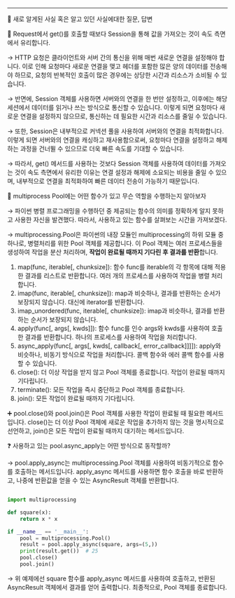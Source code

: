 
---

🍎 새로 알게된 사실 혹은 알고 있던 사실에대한 질문, 답변

🍏 Request에서 get()를 호출할 때보다 Session을 통해 값을 가져오는 것이 속도 측면에서 유리합니다.

→ HTTP 요청은 클라이언트와 서버 간의 통신을 위해 매번 새로운 연결을 설정해야 합니다. 이로 인해 요청마다 새로운 연결을 맺고 헤더를 포함한 많은 양의 데이터를 전송해야 하므로, 요청의 반복적인 호출이 많은 경우에는 상당한 시간과 리소스가 소비될 수 있습니다.

→ 반면에, Session 객체를 사용하면 서버와의 연결을 한 번만 설정하고, 이후에는 해당 세션에서 데이터를 읽거나 쓰는 방식으로 통신할 수 있습니다. 이렇게 되면 요청마다 새로운 연결을 설정하지 않으므로, 통신하는 데 필요한 시간과 리소스를 줄일 수 있습니다.

→ 또한, Session은 내부적으로 커넥션 풀을 사용하여 서버와의 연결을 최적화합니다. 이렇게 되면 서버와의 연결을 캐싱하고 재사용함으로써, 요청마다 연결을 설정하고 해제하는 과정을 건너뛸 수 있으므로 더욱 빠른 속도를 기대할 수 있습니다.

→ 따라서, get() 메서드를 사용하는 것보다 Session 객체를 사용하여 데이터를 가져오는 것이 속도 측면에서 유리한 이유는 연결 설정과 해제에 소요되는 비용을 줄일 수 있으며, 내부적으로 연결을 최적화하여 빠른 데이터 전송이 가능하기 때문입니다.

🍏 multiprocess Pool에는 어떤 함수가 있고 무슨 역할을 수행하는지 알아보자

→ 파이썬 병렬 프로그래밍을 수행하던 중 제공되는 함수의 의미를 정확하게 알지 못하고 사용한 자신을 발견했다. 따라서, 사용하고 있는 함수를 살펴보는 시간을 가져보겠다.

→ multiprocessing.Pool은 파이썬의 내장 모듈인 multiprocessing의 하위 모듈 중 하나로, 병렬처리를 위한 Pool 객체를 제공합니다. 이 Pool 객체는 여러 프로세스들을 생성하여 작업을 분산 처리하며, **작업이 완료될 때까지 기다린 후 결과를 반환**합니다.

1. map(func, iterable[, chunksize]): 함수 func를 iterable의 각 항목에 대해 적용한 결과를 리스트로 반환합니다. 여러 개의 프로세스를 사용하여 작업을 병렬 처리합니다.
2. imap(func, iterable[, chunksize]): map과 비슷하나, 결과를 반환하는 순서가 보장되지 않습니다. 대신에 iterator를 반환합니다.
3. imap_unordered(func, iterable[, chunksize]): imap과 비슷하나, 결과를 반환하는 순서가 보장되지 않습니다.
4. apply(func[, args[, kwds]]): 함수 func를 인수 args와 kwds를 사용하여 호출한 결과를 반환합니다. 하나의 프로세스를 사용하여 작업을 처리합니다.
5. async_apply(func[, args[, kwds[, callback[, error_callback]]]]): apply와 비슷하나, 비동기 방식으로 작업을 처리합니다. 콜백 함수와 에러 콜백 함수를 사용할 수 있습니다.
6. close(): 더 이상 작업을 받지 않고 Pool 객체를 종료합니다. 작업이 완료될 때까지 기다립니다.
7. terminate(): 모든 작업을 즉시 중단하고 Pool 객체를 종료합니다.
8. join(): 모든 작업이 완료될 때까지 기다립니다.

➕ pool.close()와 pool.join()은 Pool 객체를 사용한 작업이 완료될 때 필요한 메서드입니다. close()는 더 이상 Pool 객체에 새로운 작업을 추가하지 않는 것을 명시적으로 선언하고, join()은 모든 작업이 완료될 때까지 대기하는 메서드입니다.

❓ 사용하고 있는 pool.async_apply는 어떤 방식으로 동작할까?

→ pool.apply_async는 multiprocessing.Pool 객체를 사용하여 비동기적으로 함수를 호출하는 메서드입니다. apply_async 메서드를 사용하면 함수 호출을 바로 반환하고, 나중에 반환값을 얻을 수 있는 AsyncResult 객체를 반환합니다.



```python

import multiprocessing

def square(x):
    return x * x

if __name__ == '__main__':
    pool = multiprocessing.Pool()
    result = pool.apply_async(square, args=(5,))
    print(result.get())  # 25
    pool.close()
    pool.join()
```

→ 위 예제에선 square 함수를 apply_async 메서드를 사용하여 호출하고, 반환된 AsyncResult 객체에서 결과를 얻어 출력합니다. 최종적으로, Pool 객체를 종료합니다.

